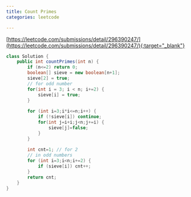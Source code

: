 ```yaml
---
title: Count Primes
categories: leetcode

---
```


[https://leetcode.com/submissions/detail/296390247/](https://leetcode.com/submissions/detail/296390247/){:target="_blank"}

```java
class Solution {
    public int countPrimes(int n) {
        if (n<=2) return 0;
        boolean[] sieve = new boolean[n+1];
        sieve[2] = true;
        // for odd number
        for(int i = 3; i < n; i+=2) {
            sieve[i] = true;
        }
        
        for (int i=3;i*i<=n;i++) {
            if (!sieve[i]) continue;
            for(int j=i+i;j<n;j+=i) {
                sieve[j]=false;
            }
        }
        
        int cnt=1; // for 2
        // in odd numbers
        for (int i=3;i<n;i+=2) {
            if (sieve[i]) cnt++;
        }
        return cnt;
    }
}
```
